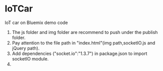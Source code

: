 # IoTCar
IoT car on Bluemix demo code

1. The js folder and img folder are recommend to push under the publish folder.
2. Pay attention to the file path in "index.html"(img path,socketIO.js and jQuery path).
3. Add dependencies ("socket.io":"1.3.7") in package.json to import socketIO module.
4. 